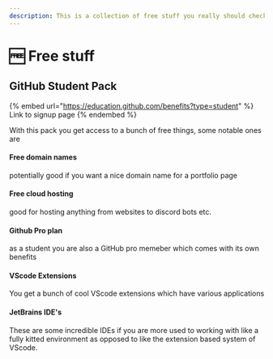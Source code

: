 ```yaml
---
description: This is a collection of free stuff you really should checkout
---
```


# 🆓 Free stuff

## GitHub Student Pack

{% embed url="https://education.github.com/benefits?type=student" %}
Link to signup page
{% endembed %}

With this pack you get access to a bunch of free things, some notable ones are&#x20;

#### Free domain names&#x20;

potentially good if you want a nice domain name for a portfolio page&#x20;

#### Free cloud hosting&#x20;

good for hosting anything from websites to discord bots etc.&#x20;

#### Github Pro plan&#x20;

as a student you are also a GitHub pro memeber which comes with its own benefits&#x20;

#### VScode Extensions&#x20;

You get a bunch of cool VScode extensions which have various applications

#### JetBrains IDE's&#x20;

These are some incredible IDEs if you are more used to working with like a fully kitted environment as opposed to like the extension based system of VScode.
